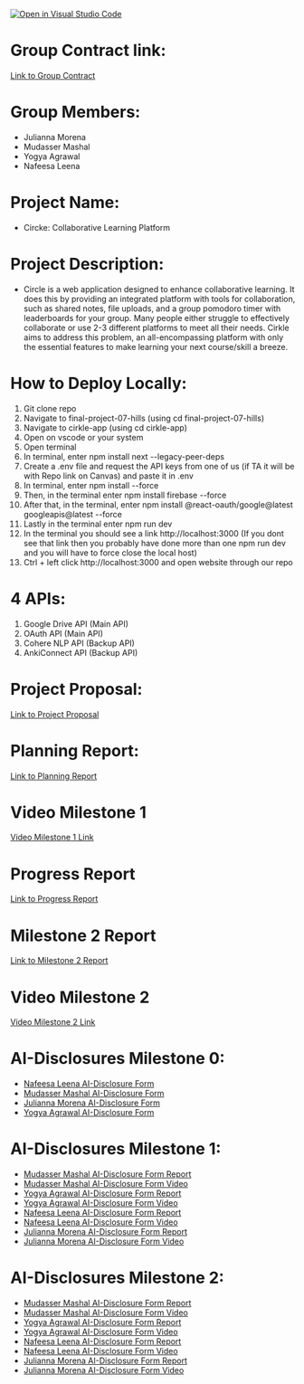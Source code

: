 [![Open in Visual Studio Code](https://classroom.github.com/assets/open-in-vscode-2e0aaae1b6195c2367325f4f02e2d04e9abb55f0b24a779b69b11b9e10269abc.svg)](https://classroom.github.com/online_ide?assignment_repo_id=17914869&assignment_repo_type=AssignmentRepo)

# Group Contract link:
[Link to Group Contract](docs/contract/CMPT-276-Group7-Contract.pdf)

# Group Members:
- Julianna Morena
- Mudasser Mashal
- Yogya Agrawal
- Nafeesa Leena

# Project Name:
- Circke: Collaborative Learning Platform

# Project Description:
- Circle is a web application designed to enhance collaborative learning. 
It does this by providing an integrated platform with tools for collaboration, 
such as shared notes, file uploads, and a group pomodoro timer with 
leaderboards for your group. Many people either struggle to effectively collaborate 
or use 2-3 different platforms to meet all their needs. Cirkle aims to address this problem, 
an all-encompassing platform with only the essential features to make learning your
 next course/skill a breeze.

# How to Deploy Locally:
1. Git clone repo
2. Navigate to final-project-07-hills (using cd final-project-07-hills)
3. Navigate to cirkle-app (using cd cirkle-app)
4. Open on vscode or your system
5. Open terminal
6. In terminal, enter npm install next --legacy-peer-deps
7. Create a .env file and request the API keys from one of us (if TA it will be with Repo link on Canvas) and paste it in .env
8. In terminal, enter npm install --force
9. Then, in the terminal enter npm install firebase --force
10. After that, in the terminal, enter npm install @react-oauth/google@latest googleapis@latest --force
11. Lastly in the terminal enter npm run dev
12. In the terminal you should see a link http://localhost:3000 (If you dont see that link then you probably have done more than one npm run dev and you will have to force close the local host)
13. Ctrl + left click http://localhost:3000 and open website through our repo

# 4 APIs:
1. Google Drive API (Main API)
2. OAuth API (Main API)
3. Cohere NLP API (Backup API)
4. AnkiConnect API (Backup API)

# Project Proposal:
[Link to Project Proposal](docs/proposal/Proposal_Project_CMPT276.pdf)

# Planning Report:
[Link to Planning Report](docs/reports/CMPT-276-M1-Report.pdf)

# Video Milestone 1
[Video Milestone 1 Link](https://drive.google.com/file/d/18Ssu78-thtO6I0n-fLGf6IYGUS6D3XRS/view?usp=sharing)

# Progress Report
[Link to Progress Report](docs/reports/progress-report.pdf)

# Milestone 2 Report
[Link to Milestone 2 Report]()

# Video Milestone 2
[Video Milestone 2 Link](https://drive.google.com/file/d/1nkxcNTN5n1uol579fc_cvPrIqeKvj9dN/view?usp=sharing)

# AI-Disclosures Milestone 0:
- [Nafeesa Leena AI-Disclosure Form](docs/ai-disclosures/P0_AI_Declaration_Nafeesa_Leena_301576890.pdf)
- [Mudasser Mashal AI-Disclosure Form](docs/ai-disclosures/P0_AI_Declaration_Mudasser_Mashal_301562811.pdf)
- [Julianna Morena AI-Disclosure Form](docs/ai-disclosures/P0_AI_Declaration_Julianna_Morena_301577023.pdf)
- [Yogya Agrawal AI-Disclosure Form](docs/ai-disclosures/P0_AI_Declaration_Yogya_Agrawal_301590908.pdf)

# AI-Disclosures Milestone 1:
- [Mudasser Mashal AI-Disclosure Form Report](docs/ai-disclosures/P1_Report_AI_Declaration_Mudasser_Mashal_301562811.pdf)
- [Mudasser Mashal AI-Disclosure Form Video](docs/ai-disclosures/P1_Video_AI_Declaration_Mudasser_Mashal_301562811.pdf)
- [Yogya Agrawal AI-Disclosure Form Report](docs/ai-disclosures/P1_Report_AI_Declaration_Yogya_Agrawal_301590908.pdf)
- [Yogya Agrawal AI-Disclosure Form Video](docs/ai-disclosures/P1_Video_AI_Declaration_Yogya_Agrawal_301590908.pdf)
- [Nafeesa Leena AI-Disclosure Form Report](docs/ai-disclosures/P1_Report_AI_Declaration_Nafeesa_Leena_301576890.pdf)
- [Nafeesa Leena AI-Disclosure Form Video](docs/ai-disclosures/P1_Video_AI_Declaration_Nafeesa_Leena_301576890.pdf)
- [Julianna Morena AI-Disclosure Form Report](docs/ai-disclosures/P1_Report_AI_Declaration_Julianna_Morena_301577023.pdf)
- [Julianna Morena AI-Disclosure Form Video](docs/ai-disclosures/P1_Video_AI_Declaration_Julianna_Morena_301577023.pdf)

# AI-Disclosures Milestone 2:
- [Mudasser Mashal AI-Disclosure Form Report]()
- [Mudasser Mashal AI-Disclosure Form Video]()
- [Yogya Agrawal AI-Disclosure Form Report]()
- [Yogya Agrawal AI-Disclosure Form Video]()
- [Nafeesa Leena AI-Disclosure Form Report]()
- [Nafeesa Leena AI-Disclosure Form Video]()
- [Julianna Morena AI-Disclosure Form Report]()
- [Julianna Morena AI-Disclosure Form Video]()
